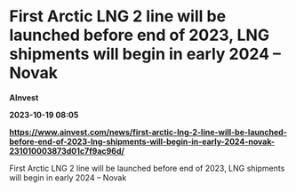 # First Arctic LNG 2 line will be launched before end of 2023, LNG shipments will begin in early 2024 – Novak
**AInvest**

**2023-10-19 08:05**

**https://www.ainvest.com/news/first-arctic-lng-2-line-will-be-launched-before-end-of-2023-lng-shipments-will-begin-in-early-2024-novak-231010003873d01c7f9ac96d/**

First Arctic LNG 2 line will be launched before end of 2023, LNG shipments will begin in early 2024 – Novak